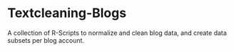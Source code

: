 # Textcleaning-Blogs

A collection of R-Scripts to normalize and clean blog data, and create data subsets per blog account.

